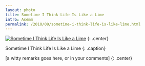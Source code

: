 ```yaml
---
layout: photo
title: Sometime I Think Life Is Like a Lime
intro: Asemm
permalink: /2010/09/sometime-i-think-life-is-like-lime.html
---
```


[![Sometime I Think Life Is Like a Lime][6]][7]
{: .center}

Sometime I Think Life Is Like a Lime
{: .caption}
 
\[a witty remarks goes here, or in your comments\]
{: .center}

[6]: http://lh6.googleusercontent.com/-Snwxc-haMUM/ThWbR8Rlj7I/AAAAAAAAB78/jx7HaFcSXHk/s800/DSC_8015.jpg (Sometime I Think Life Is Like a Lime)
[7]: http://www.flickr.com/photos/fajarnurdiansyah/5003270733/
